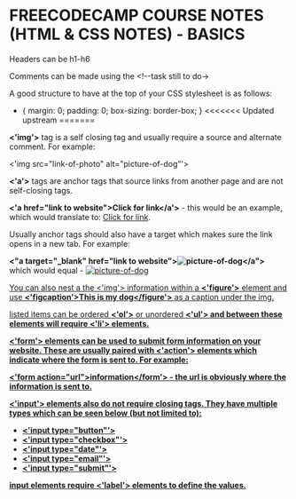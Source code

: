 # FREECODECAMP COURSE NOTES (HTML & CSS NOTES) - BASICS

Headers can be h1-h6

Comments can be made using the <!--task still to do->

A good structure to have at the top of your CSS stylesheet is as follows: 

* {
    margin: 0;
    padding: 0;
    box-sizing: border-box; 
}
<<<<<<< Updated upstream
=======

<b><'img'></b> tag is a self closing tag and usually require a source and alternate comment. For example: 

<'img src="link-of-photo" alt="picture-of-dog"'>

<b><'a'></b> tags are anchor tags that source links from another page and are not self-closing tags.

<b><'a href="link to website">Click for link</a'></b> - this would be an example, which would translate to: <a href="link_to_website">Click for link</a>.

Usually anchor tags should also have a target which makes sure the link opens in a new tab. For example: 

<b><"a target="_blank" href="link to website"><img src="link-to-picture" alt="picture-of-dog"/></a"></b> which would equal - <a target="_blank" href="link_to_website"><img src="link-to-picture" alt="picture-of-dog"/>

You can also nest a the </b><'img'></b> information within a <b><'figure'></b> element and use <b><'figcaption'>This is my dog</figcaption></figure'></b> as a caption under the img.

listed items can be ordered <b><'ol'></b> or unordered <b><'ul'><b/> and between these elements will require <b><'li'></b> elements.

<b><'form'></b> elements can be used to submit form information on your website. These are usually paired with <b><'action'></b> elements which indicate where the form is sent to. For example: 

<b><'form action="url">information</form'></b> - the url is obviously where the information is sent to. 

<b><'input'></b> elements also do not require closing tags. They have multiple types which can be seen below (but not limited to): 

<ul>
<li><'input type="button"'></li>

<li><'input type="checkbox"'></li>

<li><'input type="date"'></li>

<li><'input type="email"'></li>

<li><'input type="submit"'></li>
</ul>

input elements require <b><'label'></b> elements to define the values. 
